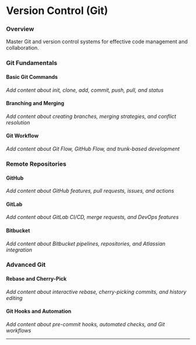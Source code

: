 # Version Control (Git)

### Overview

Master Git and version control systems for effective code management and collaboration.

### Git Fundamentals

#### Basic Git Commands
*Add content about init, clone, add, commit, push, pull, and status*

#### Branching and Merging
*Add content about creating branches, merging strategies, and conflict resolution*

#### Git Workflow
*Add content about Git Flow, GitHub Flow, and trunk-based development*

### Remote Repositories

#### GitHub
*Add content about GitHub features, pull requests, issues, and actions*

#### GitLab
*Add content about GitLab CI/CD, merge requests, and DevOps features*

#### Bitbucket
*Add content about Bitbucket pipelines, repositories, and Atlassian integration*

### Advanced Git

#### Rebase and Cherry-Pick
*Add content about interactive rebase, cherry-picking commits, and history editing*

#### Git Hooks and Automation
*Add content about pre-commit hooks, automated checks, and Git workflows*

---
